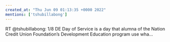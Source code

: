 ```yaml
---
created_at: "Thu Jun 09 01:13:35 +0000 2022"
mentions: ['tshubillabong']
---
```


RT @tshubillabong: 1/8 DE Day of Service is a day that alumna of the Nation Credit Union Foundation’s Development Education program use wha…